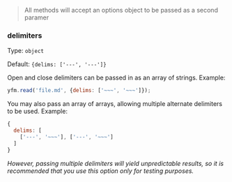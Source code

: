 
> All methods will accept an options object to be passed as a second paramer

### delimiters
Type: `object`

Default: `{delims: ['---', '---']}`

Open and close delimiters can be passed in as an array of strings. Example:

```js
yfm.read('file.md', {delims: ['~~~', '~~~']});
```

You may also pass an array of arrays, allowing multiple alternate delimiters to be used. Example:


```js
{
  delims: [
    ['---', '~~~'], ['---', '~~~']
  ]
}
```

_However, passing multiple delimiters will yield unpredictable results, so it is recommended that you use this option only for testing purposes._